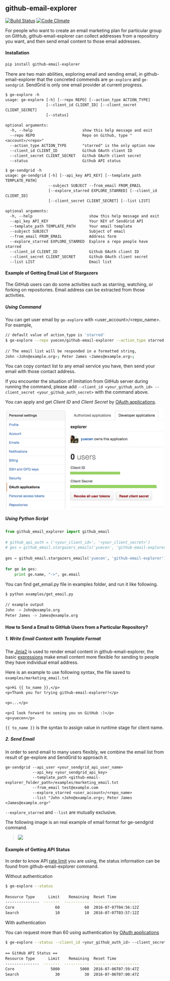 ## github-email-explorer

[![Build Status](https://travis-ci.org/yuecen/github-email-explorer.svg?branch=master)](https://travis-ci.org/yuecen/github-email-explorer)
[![Code Climate](https://codeclimate.com/github/yuecen/github-email-explorer/badges/gpa.svg)](https://codeclimate.com/github/yuecen/github-email-explorer)

For people who want to create an email marketing plan for particular group on 
GitHub, github-email-explorer can collect addresses from a repository you want, 
and then send email content to those email addresses.

#### Installation

```bash
pip install github-email-explorer
```

There are two main abilities, exploring email and sending email, in 
github-email-explorer that the concreted commends are ```ge-explore``` and ```ge-sendgrid```. 
SendGrid is only one email provider at current progress.

```
$ ge-explore -h
usage: ge-explore [-h] [--repo REPO] [--action_type ACTION_TYPE]
                  [--client_id CLIENT_ID] [--client_secret CLIENT_SECRET]
                  [--status]

optional arguments:
  -h, --help                      show this help message and exit
  --repo REPO                     Repo on Github, type "<account>/<repo>"
  --action_type ACTION_TYPE       "starred" is the only option now
  --client_id CLIENT_ID           Github OAuth client ID
  --client_secret CLIENT_SECRET   Github OAuth client secret
  --status                        Github API status
```

```
$ ge-sendgrid -h
usage: ge-sendgrid [-h] [--api_key API_KEY] [--template_path TEMPLATE_PATH]
                   --subject SUBJECT --from_email FROM_EMAIL
                   [--explore_starred EXPLORE_STARRED] [--client_id CLIENT_ID]
                   [--client_secret CLIENT_SECRET] [--list LIST]

optional arguments:
  -h, --help                         show this help message and exit
  --api_key API_KEY                  Your KEY of SendGrid API
  --template_path TEMPLATE_PATH      Your email template
  --subject SUBJECT                  Subject of email
  --from_email FROM_EMAIL            Address form
  --explore_starred EXPLORE_STARRED  Explore a repo people have starred
  --client_id CLIENT_ID              Github OAuth client ID
  --client_secret CLIENT_SECRET      Github OAuth client secret
  --list LIST                        Email list
```

#### Example of Getting Email List of Stargazers

The GitHub users can do some activities such as starring, watching, or forking 
on repositories. Email address can be extracted from those activities.

##### Using Command
You can get user email by ```ge-explore``` with <user_account>/<repo_name>. For example, 

```bash
// default value of action_type is 'starred'
$ ge-explore --repo yuecen/github-email-explorer --action_type starred

// The email list will be responded in a formatted string, 
John <John@example.org>; Peter James <James@example.org>;
```

You can copy contact list to any email service you have, then send your email 
with those contact address.

If you encounter the situation of limitation from GitHub server during running 
the command, please add ```--client_id <your_github_auth_id> --client_secret <your_github_auth_secret>``` with the command above.

You can apply and get *Client ID* and *Client Secret* by [OAuth applications].

<img src="examples/oauth_github.png" width="500">

##### Using Python Script

```python
from github_email_explorer import github_email

# github_api_auth = ('<your_client_id>', '<your_client_secret>')
# ges = github_email.stargazers_emails('yuecen', 'github-email-explorer', github_api_auth=github_api_auth)

ges = github_email.stargazers_emails('yuecen', 'github-email-explorer')

for ge in ges:
    print ge.name, "->", ge.email
```

You can find get_email.py file in examples folder, and run it like following.

```bash
$ python examples/get_email.py

// example output
John -> John@example.org
Peter James -> James@example.org
```

#### How to Send a Email to GitHub Users from a Particular Repository?

##### 1. Write Email Content with Template Format

The [Jinja2] is used to render email content in github-email-explorer, the basic 
[expressions] make email content more flexible for sending to people they have 
individual email address.

Here is an example to use following syntax, the file saved to ```examples/marketing_email.txt```

```
<p>Hi {{ to_name }},</p>
<p>Thank you for trying github-email-explorer!</p>

<p>...</p>

<p>I look forward to seeing you on GitHub :)</p>
<p>yuecen</p>
```

```{{ to_name }}``` is the syntax to assign value in runtime stage for client name.

##### 2. Send Email

In order to send email to many users flexibly, we combine the email list from 
result of ge-explore and SendGrid to approach it.

```
ge-sendgrid --api_user <your_sendgrid_api_user_name> 
            --api_key <your_sendgrid_api_key> 
            --template_path <github-email-explorer_folder_path>/examples/marketing_email.txt
            --from_email test@example.com
            --explore_starred <user_account>/<repo_name>
            --list "John <John@example.org>; Peter James <James@example.org>"
```

```--explore_starred``` and ```--list``` are mutually exclusive.

The following image is an real example of email format for ge-sendgrid command.

> <img src="examples/marketing_email.png" width="300">

#### Example of Getting API Status

In order to know API [rate limit] you are using, the status information can be 
found from github-email-explorer command.

Without authentication

```bash
$ ge-explore --status

Resource Type      Limit    Remaining  Reset Time
---------------  -------  -----------  --------------------
Core                  60           60  2016-07-07T04:56:12Z
Search                10           10  2016-07-07T03:57:12Z
```

With authentication

You can request more than 60 using authentication by [OAuth applications]

```bash
$ ge-explore --status --client_id <your_github_auth_id> --client_secret <your_github_auth_secret>

== GitHub API Status ==
Resource Type      Limit    Remaining  Reset Time
---------------  -------  -----------  --------------------
Core                5000         5000  2016-07-06T07:59:47Z
Search                30           30  2016-07-06T07:00:47Z
```

[rate limit]:https://developer.github.com/v3/rate_limit/
[OAuth applications]:https://github.com/settings/developers
[Jinja2]:http://jinja.pocoo.org/
[expressions]:http://jinja.pocoo.org/docs/dev/templates/#expressions